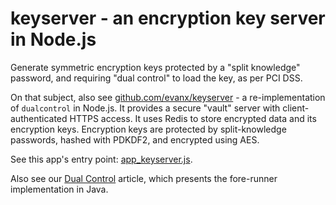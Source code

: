 # keyserver - an encryption key server in Node.js

Generate symmetric encryption keys protected by a "split knowledge" password, 
and requiring "dual control" to load the key, as per PCI DSS.

On that subject, also see <a href="https://github.com/evanx/keyserver">github.com/evanx/keyserver</a> - a re-implementation of `dualcontrol` in Node.js. It provides a secure "vault" server with client-authenticated HTTPS access. It uses Redis to store encrypted data and its encryption keys. Encryption keys are protected by split-knowledge passwords, hashed with PDKDF2, and encrypted using AES.

See this app's entry point: <a href="https://github.com/evanx/keyserver/blob/master/lib/app_keyserver.js">app_keyserver.js</a>.

Also see our <a href="https://github.com/evanx/vellum/wiki/DualControl">Dual Control</a> article, which presents the fore-runner implementation in Java.


